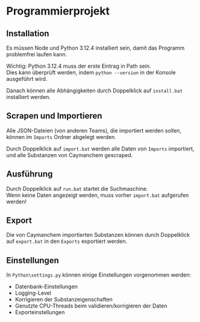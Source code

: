 # Programmierprojekt

## Installation

Es müssen Node und Python 3.12.4 installiert sein, damit das Programm problemfrei laufen kann.  

Wichtig: Python 3.12.4 muss der erste Eintrag in Path sein.  
Dies kann überprüft werden, indem `python --version` in der Konsole ausgeführt wird.

Danach können alle Abhängigkeiten durch Doppelklick auf `install.bat` installiert werden.

## Scrapen und Importieren

Alle JSON-Dateien (von anderen Teams), die importiert werden sollen, können im `Imports` Ordner abgelegt werden.

Durch Doppelklick auf `import.bat` werden alle Daten von `Imports` importiert, und alle Substanzen von Caymanchem gescraped.

## Ausführung

Durch Doppelklick auf `run.bat` startet die Suchmaschine.  
Wenn keine Daten angezeigt werden, muss vorher `import.bat` aufgerufen werden!

## Export

Die von Caymanchem importierten Substanzen können durch Doppelklick auf `export.bat` in den `Exports` exportiert werden.

## Einstellungen

In `Python\settings.py` können einige Einstellungen vorgenommen werden:
- Datenbank-Einstellungen
- Logging-Level
- Korrigieren der Substanzeigenschaften
- Genutzte CPU-Threads beim validieren/korrigieren der Daten
- Exporteinstellungen
